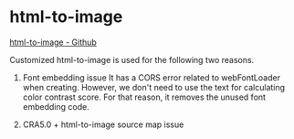 # html-to-image
[html-to-image - Github](https://github.com/bubkoo/html-to-image)

Customized html-to-image is used for the following two reasons.

1. Font embedding issue
It has a CORS error related to webFontLoader when creating.
However, we don't need to use the text for calculating color contrast score.
For that reason, it removes the unused font embedding code.


2. CRA5.0 + html-to-image source map issue
